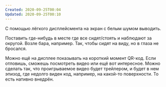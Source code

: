 ```yaml
---
Created: 2020-09-25T00:04
Updated: 2020-09-25T00:10
---
```

С помощью лёгкого дисплейсмента на экран с белым шумом выводить.

Поставить где-нибудь в месте где все сидят/стоять и наблюдают за округой. Возле бара, например. Так, чтобы сидят на виду, но в глаза не бросался.

Можно ещё на дисплее показывать на короткий момент QR-код. Если отловишь, сможешь посмотреть видео или ещё вот интересное. Можно сделать так, что проигрываемое видео будет трейлером, и будет в нем эпизод, где недолго виден код, например, на какой-то поверхности. То есть нативно внедрён.